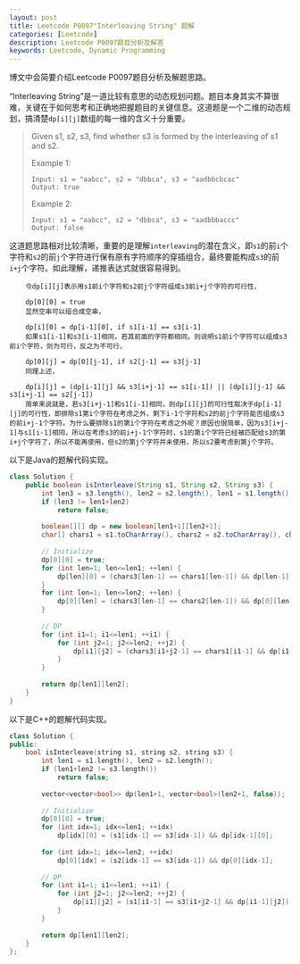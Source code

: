 ```yaml
---
layout: post
title: Leetcode P0097"Interleaving String" 题解
categories: [Leetcode]
description: Leetcode P0097题目分析及解答
keywords: Leetcode, Dynamic Programming
---
```


博文中会简要介绍Leetcode P0097题目分析及解题思路。

“Interleaving String”是一道比较有意思的动态规划问题。题目本身其实不算很难，关键在于如何思考和正确地把握题目的关键信息。这道题是一个二维的动态规划，搞清楚`dp[i][j]`数组的每一维的含义十分重要。

> Given s1, s2, s3, find whether s3 is formed by the interleaving of s1 and s2.
> 
> Example 1:
> ```
> Input: s1 = "aabcc", s2 = "dbbca", s3 = "aadbbcbcac"
> Output: true
> ```
> Example 2:
> ```
> Input: s1 = "aabcc", s2 = "dbbca", s3 = "aadbbbaccc"
> Output: false
> ```

这道题思路相对比较清晰，重要的是理解`interleaving`的潜在含义，即`s1`的前`i`个字符和`s2`的前`j`个字符进行保有原有字符顺序的穿插组合，最终要能构成`s3`的前`i+j`个字符。如此理解，递推表达式就很容易得到。

```
    令dp[i][j]表示用s1前i个字符和s2前j个字符组成s3前i+j个字符的可行性，

    dp[0][0] = true
    显然空串可以组合成空串，

    dp[i][0] = dp[i-1][0], if s1[i-1] == s3[i-1]
    如果s1[i-1]和s3[i-1]相同，若其前面的字符都相同，则说明s1前i个字符可以组成s3前i个字符，则为可行，反之为不可行，

    dp[0][j] = dp[0][j-1], if s2[j-1] == s3[j-1]
    同理上述，

    dp[i][j] = (dp[i-1][j] && s3[i+j-1] == s1[i-1]) || (dp[i][j-1] && s3[i+j-1] == s2[j-1])
    简单来说就是，若s3[i+j-1]和s1[i-1]相同，则dp[i][j]的可行性取决于dp[i-1][j]的可行性，即排除s1第i个字符在考虑之外，剩下i-1个字符和s2的前j个字符能否组成s3的前i+j-1个字符。为什么要排除s1的第i个字符在考虑之外呢？原因也很简单，因为s3[i+j-1]与s1[i-1]相同，所以在考虑s3的前i+j-1个字符时，s1的第i个字符已经被匹配给s3的第i+j个字符了，所以不能再使用，但s2的第j个字符并未使用，所以s2要考虑到第j个字符。
```

以下是Java的题解代码实现。
```java
class Solution {
    public boolean isInterleave(String s1, String s2, String s3) {
        int len3 = s3.length(), len2 = s2.length(), len1 = s1.length();
        if (len3 != len1+len2)
            return false;
        
        boolean[][] dp = new boolean[len1+1][len2+1];
        char[] chars1 = s1.toCharArray(), chars2 = s2.toCharArray(), chars3 = s3.toCharArray();
        
        // Initialize
        dp[0][0] = true;
        for (int len=1; len<=len1; ++len) {
            dp[len][0] = (chars3[len-1] == chars1[len-1]) && dp[len-1][0];
        }
        for (int len=1; len<=len2; ++len) {
            dp[0][len] = (chars3[len-1] == chars2[len-1]) && dp[0][len-1];
        }
        
        // DP
        for (int i1=1; i1<=len1; ++i1) {
            for (int j2=1; j2<=len2; ++j2) {
                dp[i1][j2] = (chars3[i1+j2-1] == chars1[i1-1] && dp[i1-1][j2]) || (chars3[i1+j2-1] == chars2[j2-1] && dp[i1][j2-1]);
            }
        }
        
        return dp[len1][len2];
    }
}
```

以下是C++的题解代码实现。
```cpp
class Solution {
public:
    bool isInterleave(string s1, string s2, string s3) {
        int len1 = s1.length(), len2 = s2.length();
        if (len1+len2 != s3.length())
            return false;
        
        vector<vector<bool>> dp(len1+1, vector<bool>(len2+1, false));
        
        // Initialize
        dp[0][0] = true;
        for (int idx=1; idx<=len1; ++idx) 
            dp[idx][0] = (s1[idx-1] == s3[idx-1]) && dp[idx-1][0];
        
        for (int idx=1; idx<=len2; ++idx) 
            dp[0][idx] = (s2[idx-1] == s3[idx-1]) && dp[0][idx-1];
        
        // DP
        for (int i1=1; i1<=len1; ++i1) {
            for (int j2=1; j2<=len2; ++j2) {
                dp[i1][j2] = (s1[i1-1] == s3[i1+j2-1] && dp[i1-1][j2]) || (s2[j2-1] == s3[i1+j2-1] && dp[i1][j2-1]);
            }
        }
        
        return dp[len1][len2];
    }
};
```